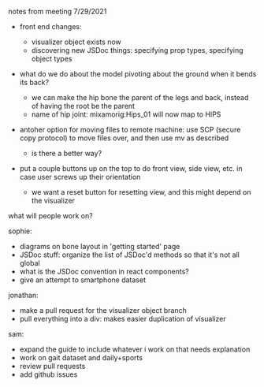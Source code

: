 notes from meeting 7/29/2021
- front end changes:
	- visualizer object exists now
	- discovering new JSDoc things: specifying prop types, specifying object types
	
- what do we do about the model pivoting about the ground when it bends its back?
	- we can make the hip bone the parent of the legs and back, instead of having the root be the parent
	- name of hip joint: mixamorig:Hips_01 will now map to HIPS
- antoher option for moving files to remote machine: use SCP (secure copy protocol) to move files over, and then use mv as described
	- is there a better way?
- put a couple buttons up on the top to do front view, side view, etc. in case user screws up their orientation
	- we want a reset button for resetting view, and this might depend on the visualizer

what will people work on?

sophie:
- diagrams on bone layout in 'getting started' page
- JSDoc stuff: organize the list of JSDoc'd methods so that it's not all global
- what is the JSDoc convention in react components?
- give an attempt to smartphone dataset

jonathan:
- make a pull request for the visualizer object branch
- pull everything into a div: makes easier duplication of visualizer

sam:
- expand the guide to include whatever i work on that needs explanation
- work on gait dataset and daily+sports
- review pull requests
- add github issues
